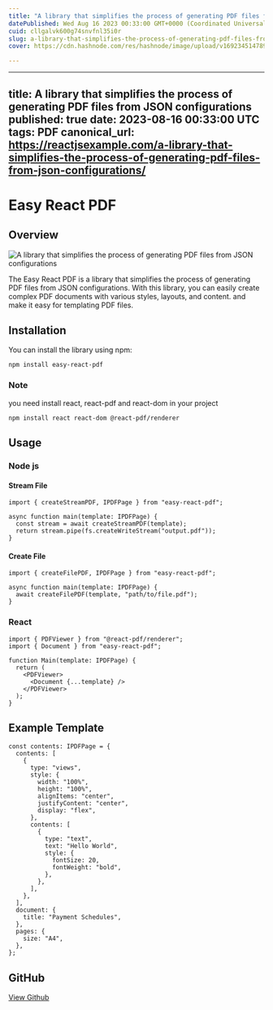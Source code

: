 ```yaml
---
title: "A library that simplifies the process of generating PDF files from JSON configurations"
datePublished: Wed Aug 16 2023 00:33:00 GMT+0000 (Coordinated Universal Time)
cuid: cllgalvk600g74snvfnl35i0r
slug: a-library-that-simplifies-the-process-of-generating-pdf-files-from-json-configurations
cover: https://cdn.hashnode.com/res/hashnode/image/upload/v1692345147892/6e80eea0-ab1a-40b4-a270-b83f8930f661.jpeg

---
```


---
title: A library that simplifies the process of generating PDF files from JSON configurations
published: true
date: 2023-08-16 00:33:00 UTC
tags: PDF
canonical_url: https://reactjsexample.com/a-library-that-simplifies-the-process-of-generating-pdf-files-from-json-configurations/
---

# Easy React PDF

## Overview
 ![A library that simplifies the process of generating PDF files from JSON configurations](https://cdn.hashnode.com/res/hashnode/image/upload/v1692345147892/6e80eea0-ab1a-40b4-a270-b83f8930f661.jpeg)

The Easy React PDF is a library that simplifies the process of generating PDF files from JSON configurations. With this library, you can easily create complex PDF documents with various styles, layouts, and content. and make it easy for templating PDF files.

## Installation

You can install the library using npm:

```
npm install easy-react-pdf
```

### Note

you need install react, react-pdf and react-dom in your project

```
npm install react react-dom @react-pdf/renderer
```

## Usage

### Node js

#### Stream File

```
import { createStreamPDF, IPDFPage } from "easy-react-pdf";

async function main(template: IPDFPage) {
  const stream = await createStreamPDF(template);
  return stream.pipe(fs.createWriteStream("output.pdf"));
}
```

#### Create File

```
import { createFilePDF, IPDFPage } from "easy-react-pdf";

async function main(template: IPDFPage) {
  await createFilePDF(template, "path/to/file.pdf");
}
```

### React

```
import { PDFViewer } from "@react-pdf/renderer";
import { Document } from "easy-react-pdf";

function Main(template: IPDFPage) {
  return (
    <PDFViewer>
      <Document {...template} />
    </PDFViewer>
  );
}
```

## Example Template

```
const contents: IPDFPage = {
  contents: [
    {
      type: "views",
      style: {
        width: "100%",
        height: "100%",
        alignItems: "center",
        justifyContent: "center",
        display: "flex",
      },
      contents: [
        {
          type: "text",
          text: "Hello World",
          style: {
            fontSize: 20,
            fontWeight: "bold",
          },
        },
      ],
    },
  ],
  document: {
    title: "Payment Schedules",
  },
  pages: {
    size: "A4",
  },
};
```

## GitHub

[View Github](https://github.com/barared28/easy-react-pdf?ref=reactjsexample.com)